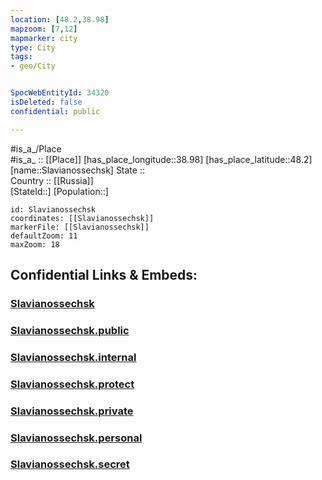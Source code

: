 ```yaml
---
location: [48.2,38.98] 
mapzoom: [7,12] 
mapmarker: city 
type: City
tags:
- geo/City


SpocWebEntityId: 34320
isDeleted: false
confidential: public

---
```

#is_a_/Place  
#is_a_ :: [[Place]] 
[has_place_longitude::38.98] 
[has_place_latitude::48.2] 
[name::Slavianossechsk] 
State ::  
Country :: [[Russia]]  
[StateId::] 
[Population::] 



```leaflet
id: Slavianossechsk
coordinates: [[Slavianossechsk]] 
markerFile: [[Slavianossechsk]] 
defaultZoom: 11 
maxZoom: 18
```


## Confidential Links & Embeds: 

### [Slavianossechsk](/_Standards/Earth/Continent/Europe/Europe~East/Ukraine/Regions~Ukraine/Luhans'k/City/Slavianossechsk.md) 

### [Slavianossechsk.public](/_public/Earth/Continent/Europe/Europe~East/Ukraine/Regions~Ukraine/Luhans'k/City/Slavianossechsk.public.md) 

### [Slavianossechsk.internal](/_internal/Earth/Continent/Europe/Europe~East/Ukraine/Regions~Ukraine/Luhans'k/City/Slavianossechsk.internal.md) 

### [Slavianossechsk.protect](/_protect/Earth/Continent/Europe/Europe~East/Ukraine/Regions~Ukraine/Luhans'k/City/Slavianossechsk.protect.md) 

### [Slavianossechsk.private](/_private/Earth/Continent/Europe/Europe~East/Ukraine/Regions~Ukraine/Luhans'k/City/Slavianossechsk.private.md) 

### [Slavianossechsk.personal](/_personal/Earth/Continent/Europe/Europe~East/Ukraine/Regions~Ukraine/Luhans'k/City/Slavianossechsk.personal.md) 

### [Slavianossechsk.secret](/_secret/Earth/Continent/Europe/Europe~East/Ukraine/Regions~Ukraine/Luhans'k/City/Slavianossechsk.secret.md)

